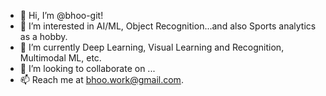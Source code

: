 - 👋 Hi, I’m @bhoo-git!
- 👀 I’m interested in AI/ML, Object Recognition...and also Sports analytics as a hobby.
- 🌱 I’m currently Deep Learning, Visual Learning and Recognition, Multimodal ML, etc.
- 💞️ I’m looking to collaborate on ...
- 📫 Reach me at bhoo.work@gmail.com.

<!---
bhoo-git/bhoo-git is a ✨ special ✨ repository because its `README.md` (this file) appears on your GitHub profile.
You can click the Preview link to take a look at your changes.
--->
